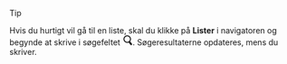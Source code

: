 <!-- markdownlint-disable-file MD041 -->
> [!TIP]
> Hvis du hurtigt vil gå til en liste, skal du klikke på **Lister** i navigatoren og begynde at skrive i søgefeltet ![icon][img1]. Søgeresultaterne opdateres, mens du skriver.

<!-- Referenced images -->
[img1]: ../../../../../../common/icons/search-icon-black.png

